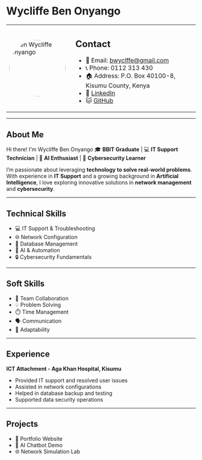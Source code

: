 # Wycliffe Ben Onyango

<table>
<tr>
<td width="160">
<img src="https://raw.githubusercontent.com/wy3550/portfolio/main/profile.jpg" alt="Ben Wycliffe Onyango" width="150" style="border-radius: 50%;">
</td>
<td>

## Contact
- 📧 Email: bwyclffe@gmail.com  
- 📞 Phone: 0112 313 430  
- 🏠 Address: P.O. Box 40100-8, Kisumu County, Kenya  
- 💼 [LinkedIn](https://www.linkedin.com/in/wycliffebenonyango)  
- 🐱 [GitHub](https://github.com/wy3550)  

</td>
</tr>
</table>

---

## About Me
Hi there! I'm Wycliffe Ben Onyango 🎓 **BBIT Graduate** | 💻 **IT Support Technician** | 🤖 **AI Enthusiast** | 🔐 **Cybersecurity Learner**

I’m passionate about leveraging **technology to solve real-world problems**. With experience in **IT Support** and a growing background in **Artificial Intelligence**, I love exploring innovative solutions in **network management** and **cybersecurity**.

---

## Technical Skills
- 💻 IT Support & Troubleshooting  
- 🌐 Network Configuration  
- 📂 Database Management  
- 🤖 AI & Automation  
- 🔒 Cybersecurity Fundamentals  

---

## Soft Skills
- 🤝 Team Collaboration  
- 💡 Problem Solving  
- ⏱️ Time Management  
- 🗣️ Communication  
- 🌱 Adaptability  

---

## Experience
**ICT Attachment - Aga Khan Hospital, Kisumu**  
- Provided IT support and resolved user issues  
- Assisted in network configurations  
- Helped in database backup and testing  
- Supported data security operations  

---

## Projects
- 🚀 Portfolio Website  
- 🤖 AI Chatbot Demo  
- 🌐 Network Simulation Lab

